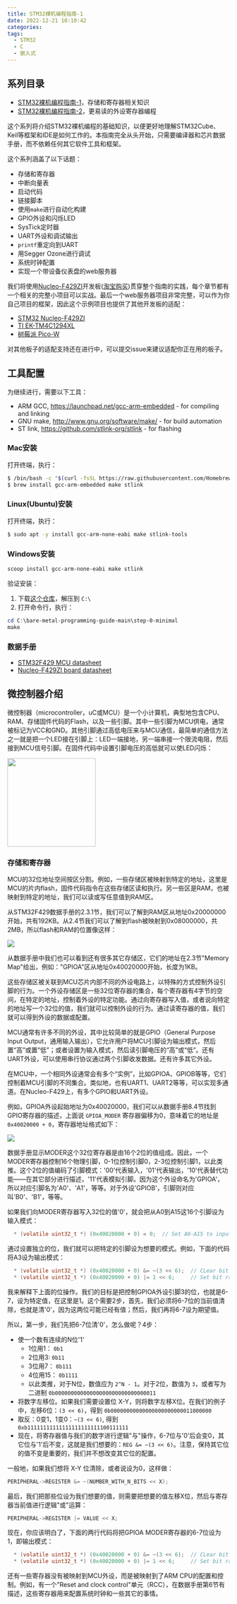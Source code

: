 ```yaml
---
title: STM32裸机编程指南-1
date: 2022-12-21 10:10:42
categories:
tags:
  - STM32
  - C
  - 嵌入式
---
```


## 系列目录

- [STM32裸机编程指南-1](STM32裸机编程指南-1.md)，存储和寄存器相关知识
- [STM32裸机编程指南-2](STM32裸机编程指南-2.md)，更易读的外设寄存器编程

这个系列将介绍STM32裸机编程的基础知识，以便更好地理解STM32Cube、Keil等框架和IDE是如何工作的。本指南完全从头开始，只需要编译器和芯片数据手册，而不依赖任何其它软件工具和框架。

这个系列涵盖了以下话题：

- 存储和寄存器
- 中断向量表
- 启动代码
- 链接脚本
- 使用`make`进行自动化构建
- GPIO外设和闪烁LED
- SysTick定时器
- UART外设和调试输出
- `printf`重定向到UART
- 用Segger Ozone进行调试
- 系统时钟配置
- 实现一个带设备仪表盘的web服务器

<!-- more -->

我们将使用[Nucleo-F429ZI](https://www.st.com/en/evaluation-tools/nucleo-f429zi.html)开发板([淘宝购买](https://item.taobao.com/item.htm?spm=a230r.1.14.232.74e4559brlH7oU&id=655793165717&ns=1&abbucket=5#detail))贯穿整个指南的实践，每个章节都有一个相关的完整小项目可以实战。最后一个web服务器项目非常完整，可以作为你自己项目的框架，因此这个示例项目也提供了其他开发板的适配：

- [STM32 Nucleo-F429ZI](https://github.com/cpq/bare-metal-programming-guide/tree/main/step-7-webserver/nucleo-f429zi/)
- [TI EK-TM4C1294XL](https://github.com/cpq/bare-metal-programming-guide/tree/main/step-7-webserver/ek-tm4c1294xl/)
- [树莓派 Pico-W](https://github.com/cpq/bare-metal-programming-guide/tree/main/step-7-webserver/pico-w/)

对其他板子的适配支持还在进行中，可以提交issue来建议适配你正在用的板子。

## 工具配置

为继续进行，需要以下工具：

- ARM GCC, https://launchpad.net/gcc-arm-embedded - for compiling and linking
- GNU make, http://www.gnu.org/software/make/ - for build automation
- ST link, https://github.com/stlink-org/stlink - for flashing

### Mac安装

打开终端，执行：

```sh
$ /bin/bash -c "$(curl -fsSL https://raw.githubusercontent.com/Homebrew/install/HEAD/install.sh)"
$ brew install gcc-arm-embedded make stlink
```

### Linux(Ubuntu)安装

打开终端，执行：

```sh
$ sudo apt -y install gcc-arm-none-eabi make stlink-tools
```

### Windows安装

``` powershell
scoop install gcc-arm-none-eabi make stlink
```

验证安装：

1. 下载[这个仓库](https://github.com/cpq/bare-metal-programming-guide/archive/refs/heads/main.zip)，解压到 `C:\`
2. 打开命令行，执行：

``` powershell
cd C:\bare-metal-programming-guide-main\step-0-minimal
make
```

### 数据手册

- [STM32F429 MCU datasheet](https://www.st.com/resource/en/reference_manual/dm00031020-stm32f405-415-stm32f407-417-stm32f427-437-and-stm32f429-439-advanced-arm-based-32-bit-mcus-stmicroelectronics.pdf)
- [Nucleo-F429ZI board datasheet](https://www.st.com/resource/en/user_manual/dm00244518-stm32-nucleo144-boards-mb1137-stmicroelectronics.pdf)

## 微控制器介绍

微控制器（microcontroller，uC或MCU）是一个小计算机，典型地包含CPU、RAM、存储固件代码的Flash，以及一些引脚。其中一些引脚为MCU供电，通常被标记为VCC和GND。其他引脚通过高低电压来与MCU通信，最简单的通信方法之一就是把一个LED接在引脚上：LED一端接地，另一端串接一个限流电阻，然后接到MCU信号引脚。在固件代码中设置引脚电压的高低就可以使LED闪烁：

<img src="/images/mcu.svg" height="200" />

### 存储和寄存器

MCU的32位地址空间按区分割。例如，一些存储区被映射到特定的地址，这里是MCU的片内flash，固件代码指令在这些存储区读和执行。另一些区是RAM，也被映射到特定的地址，我们可以读或写任意值到RAM区。

从STM32F429数据手册的2.3.1节，我们可以了解到RAM区从地址0x20000000开始，共有192KB。从2.4节我们可以了解到flash被映射到0x08000000，共2MB，所以flash和RAM的位置像这样：

<img src="/images/mem.svg" />

从数据手册中我们也可以看到还有很多其它存储区，它们的地址在2.3节"Memory Map"给出，例如："GPIOA"区从地址0x40020000开始，长度为1KB。

这些存储区被关联到MCU芯片内部不同的外设电路上，以特殊的方式控制外设引脚的行为。一个外设存储区是一些32位寄存器的集合，每个寄存器有4字节的空间，在特定的地址，控制着外设的特定功能。通过向寄存器写入值，或者说向特定的地址写一个32位的值，我们就可以控制外设的行为。通过读寄存器的值，我们就可以得到外设的数据或配置。

MCU通常有许多不同的外设，其中比较简单的就是GPIO（General Purpose Input Output，通用输入输出），它允许用户将MCU引脚设为输出模式，然后置“高”或置“低”；或者设置为输入模式，然后读引脚电压的“高”或“低”。还有UART外设，可以使用串行协议通过两个引脚收发数据。还有许多其它外设。

在MCU中，一个相同外设通常会有多个“实例”，比如GPIOA、GPIOB等等，它们控制着MCU引脚的不同集合。类似地，也有UART1、UART2等等，可以实现多通道。在Nucleo-F429上，有多个GPIO和UART外设。

例如，GPIOA外设起始地址为0x40020000，我们可以从数据手册8.4节找到GPIO寄存器的描述，上面说 `GPIOA_MODER` 寄存器偏移为0，意味着它的地址是 `0x40020000 + 0`，寄存器地址格式如下：

<img src="/images/moder.webp" style="max-width: 100%" />

数据手册显示MODER这个32位寄存器是由16个2位的值组成。因此，一个MODER寄存器控制16个物理引脚，0-1位控制引脚0，2-3位控制引脚1，以此类推。这个2位的值编码了引脚模式：'00'代表输入，'01'代表输出，'10'代表替代功能——在其它部分进行描述，'11'代表模拟引脚。因为这个外设命名为'GPIOA'，所以对应引脚名为'A0'、'A1'，等等。对于外设'GPIOB'，引脚则对应叫'B0'、'B1'，等等。

如果我们向MODER寄存器写入32位的值'0'，就会把从A0到A15这16个引脚设为输入模式：

```c
  * (volatile uint32_t *) (0x40020000 + 0) = 0;  // Set A0-A15 to input mode
```

通过设置独立的位，我们就可以把特定的引脚设为想要的模式。例如，下面的代码将A3设为输出模式：

```c
  * (volatile uint32_t *) (0x40020000 + 0) &= ~(3 << 6);  // CLear bit range 6-7
  * (volatile uint32_t *) (0x40020000 + 0) |= 1 << 6;     // Set bit range 6-7 to 1
```

我来解释下上面的位操作。我们的目标是把控制GPIOA外设引脚3的位，也就是6-7，设为特定值，在这里是1。这个需要2步，首先，我们必须将6-7位的当前值清除，也就是清'0'，因为这两位可能已经有值；然后，我们再将6-7设为期望值。

所以，第一步，我们先把6-7位清'0'，怎么做呢？4步：

- 使一个数有连续的N位'1'
  - 1位用1：  `0b1`
  - 2位用3:   `0b11`
  - 3位用7：  `0b111`
  - 4位用15： `0b1111`
  - 以此类推，对于N位，数值应为 `2^N - 1`。对于2位，数值为 `3`，或者写为二进制 `0b00000000000000000000000000000011`
- 将数字左移位。如果我们需要设置位 X-Y，则将数字左移X位。在我们的例子中，左移6位：`(3 << 6)`，得到 `0b00000000000000000000000011000000`
- 取反：0变1，1变0：`~(3 << 6)`, 得到 `0xb11111111111111111111111100111111`
- 现在，将寄存器值与我们的数字进行逻辑"与"操作，6-7位与'0'后会变0，其它位与'1'后不变，这就是我们想要的：`REG &= ~(3 << 6)`。注意，保持其它位的值不变是重要的，我们并不想改变其它位的配置。

一般地，如果我们想将 X-Y 位清除，或者说设为0，这样做：

```c
PERIPHERAL->REGISTER &= ~(NUMBER_WITH_N_BITS << X);
```

最后，我们把那些位设为我们想要的值，则需要把想要的值左移X位，然后与寄存器当前值进行逻辑"或"运算：

```c
PERIPHERAL->REGISTER |= VALUE << X;
```

现在，你应该明白了，下面的两行代码将把GPIOA MODER寄存器的6-7位设为1，即输出模式：

```c
  * (volatile uint32_t *) (0x40020000 + 0) &= ~(3 << 6);  // CLear bit range 6-7
  * (volatile uint32_t *) (0x40020000 + 0) |= 1 << 6;     // Set bit range 6-7 to 1
```

还有一些寄存器没有被映射到MCU外设，而是被映射到了ARM CPU的配置和控制。例如，有一个"Reset and clock control"单元（RCC），在数据手册第6节有描述，这些寄存器用来配置系统时钟和一些其它的事情。

